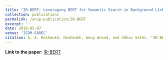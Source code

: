 ```yaml
---
title: "IR-BERT: Leveraging BERT for Semantic Search in Background Linking for News Articles"
collection: publications
permalink: /anup-publication/IR-BERT
excerpt: ''
date: 2018-05-07
venue: 'ICDM-SAREC'
citation: A. A. Deshmukh, Deshmukh, Anup Anand, and Udhav Sethi. "IR-BERT: Leveraging BERT for Semantic Search in Background Linking for News Articles." arXiv preprint arXiv:2007.12603 (2020). P. Nair and S.
---
```



**Link to the paper:** [IR-BERT](https://arxiv.org/abs/2007.12603)

<!-- ---
title: "IR BERT Leveraging BERT for Semantic Search in Background Linking for News Articles"
collection: publications
permalink: /anup-publication/IR-BERT:-Leveraging-BERT-for-Semantic-Search-in-Background-Linking-for-News-Articles
excerpt: ''
date: 2020-07-01
venue: 'ArXiv'
citation: Anand Deshmukh, Anup, and Udhav Sethi. "IR-BERT: Leveraging BERT for Semantic Search in Background Linking for News Articles." arXiv e-prints (2020): arXiv-2007.
---
 -->



